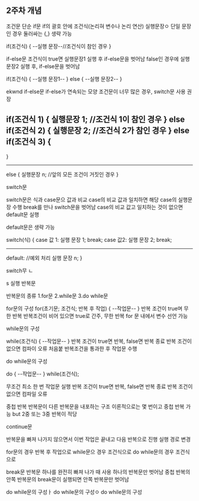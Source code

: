 ## 2주차 개념
조건문
단순 if문
if의 괄호 안에 조건식(논리혀 변수나 논리 연산)
실행문장ㅇ 단일 문장인 경우 둘러싸는 {,} 생략 가능

if(조건식) {
--실행 문장--//조건식이 참인 경우
}

if-else문
조건식이 true면 실행문장1 실행 후 if-else문을 벗어남
false인 경우에 실행문장2 실행 후, if-else문을 벗어남

if(조건식) {
--실행 문장1--
}
else {
--실행 문장2--
}

ekwnd if-else문
if-else가 연속되는 모양
조건문이 너무 많은 경우, switch문 사용 권장

if(조건식 1) {
  실행문장 1; //조건식 1이 참인 경우
}
else if(조건식 2) {
  실행문장 2; //조건식 2가 참인 경우
}
else if(조건식 3) {
  --
}

-----

else {
  실행문장 n; //앞의 모든 조건이 거짓인 경우
}


switch문

switch문은 식과 case문으 값과 비교
case의 비교 값과 일치하면 해당 case의 실행문장 수행
break를 만나 switch문을 벗어남
case의 비교 값고 일치하는 것이 없으면 default문 실행

default문은 생략 가능

switch(식) {
  case 값 1:
    실행 문장 1;
    break;
  case 값2:
    실행 문장 2;
    break;
  
  ---
  
  default: //예외 처리
    실행 문장 n;
}

switch무
ㄴ


s
실행
반복문

반복문의 종류
1.for문
2.while문
3.do while문

for문의 구성
for(초기문; 조건식; 반복 후 작업) {
--작업문--
}
반복 조건이 true며 무한 반복
반복조건이 비어 있으면 true로 간주, 무한 반복
for 문 내에서 변수 선언 가능

while문의 구성

while(조건식) {
--작업문--
}
반복 조건이 true면 반복, false면 반복 종료
반복 조건이 없으면 컴파이 오류
처음붙 반복조건을 통과한 후 작업문 수행

do while문의 구성

do {
--작업문--
} while(조건식);

무조건 최소 한 번 작업문 실행
반복 조건이 true면 반복, false면 반복 종료
반복 조건이 없으면 컴파일 오류


중첩 반복
반복문이 다른 반복문을 내포하는 구조
이론적으로는 몇 번이고 중첩 반복 가능 but 2중 또는 3중 반복이 적당

continue문

반복문을 빠져 나가지 않으면서 이번 작업은 끝내고 다음 반복으로 진행
실행 경로 변경

for문의 경우 반복 후 작업으로
while문으 경우 조건식으로
do while문의 경우 조건식으로


break문
반복문 하나를 완전히 빠져 나가 때 사용
하나의 반복문만 벗어남
중첩 반복의 안쪽 반복문의 break문이 실행되면 안쪽 반복문만 벗어남


do while문의 구성ㅏ
do while문의 구성ㅇ
do while문의 구성
